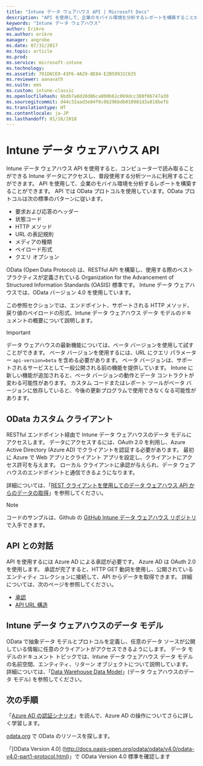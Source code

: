 ```yaml
---
title: "Intune データ ウェアハウス API | Microsoft Docs"
description: "API を使用して、企業のモバイル環境を分析するレポートを構築することができます。"
keywords: "Intune データ ウェアハウス"
author: Erikre
ms.author: erikre
manager: angrobe
ms.date: 07/31/2017
ms.topic: article
ms.prod: 
ms.service: microsoft-intune
ms.technology: 
ms.assetid: 701D6CE9-43F6-4A29-8E84-E2B59931C635
ms.reviewer: aanavath
ms.suite: ems
ms.custom: intune-classic
ms.openlocfilehash: 6bdb7a8d20d86ca800b61c069dcc380f86747a30
ms.sourcegitcommit: d44c32aad3e84f6c0b296bdb010981d3a818befb
ms.translationtype: HT
ms.contentlocale: ja-JP
ms.lasthandoff: 01/16/2018
---
```

#  <a name="intune-data-warehouse-api"></a>Intune データ ウェアハウス API

Intune データ ウェアハウス API を使用すると、コンピューターで読み取ることができる Intune データにアクセスし、普段使用する分析ツールに利用することができます。 API を使用して、企業のモバイル環境を分析するレポートを構築することができます。 API では OData プロトコルを使用しています。OData プロトコルは次の標準のパターンに従います。

  -   要求および応答のヘッダー
  -   状態コード
  -   HTTP メソッド
  -   URL の表記規則
  -   メディアの種類
  -   ペイロード形式
  -   クエリ オプション

OData (Open Data Protocol) は、RESTful API を構築し、使用する際のベスト プラクティスが定義されている Organization for the Advancement of Structured Information Standards (OASIS) 標準です。 Intune データ ウェアハウスでは、OData バージョン 4.0 を使用しています。

この参照セクションでは、エンドポイント、サポートされる HTTP メソッド、戻り値のペイロードの形式、Intune データ ウェアハウス データ モデルのドキュメントの概要について説明します。

> [!Important]  
> データ ウェアハウスの最新機能については、ベータ バージョンを使用して試すことができます。 ベータ バージョンを使用するには、URL にクエリ パラメーター `api-version=beta` を含める必要があります。 ベータ バージョンは、サポートされるサービスとして一般公開される前の機能を提供しています。 Intune に新しい機能が追加されると、ベータ バージョンの動作とデータ コントラクトが変わる可能性があります。 カスタム コードまたはレポート ツールがベータ バージョンに依存していると、今後の更新プログラムで使用できなくなる可能性があります。 <!--If you experience problems with the beta service, follow [link to feedback process]() to report the issue or provide feedback.-->

## <a name="odata-custom-client"></a>OData カスタム クライアント

RESTful エンドポイント経由で Intune データ ウェアハウスのデータ モデルにアクセスします。 データにアクセスするには、OAuth 2.0 を利用し、Azure Active Directory (Azure AD) でクライアントを認証する必要があります。 最初に Azure で Web アプリとクライアント アプリを設定し、クライアントにアクセス許可を与えます。 ローカル クライアントに承認が与えられ、データ ウェアハウスのエンドポイントと通信できるようになります。

詳細については、「[REST クライアントを使用してのデータ ウェアハウス API からのデータの取得](reports-proc-data-rest.md)」を参照してください。

> [!Note]  
> コードのサンプルは、Github の [GitHub Intune データ ウェアハウス リポジトリ](https://github.com/Microsoft/Intune-Data-Warehouse)で入手できます。

## <a name="interacting-with-the-api"></a>API との対話

API を使用するには Azure AD による承認が必要です。 Azure AD は OAuth 2.0 を使用します。 承認が完了すると、HTTP GET 動詞を使用し、公開されているエンティティ コレクションに接続して、API からデータを取得できます。 詳細については、次のページを参照してください。

 -  [承認](reports-api-url.md)
 -  [API URL 構造](reports-api-url.md)

## <a name="intune-data-warehouse-data-model"></a>Intune データ ウェアハウスのデータ モデル

OData で抽象データ モデルとプロトコルを定義し、任意のデータ ソースが公開している情報に任意のクライアントがアクセスできるようにします。 データ モデルのドキュメント トピックでは、Intune データ ウェアハウス データ モデルの名前空間、エンティティ、リターン オブジェクトについて説明しています。 詳細については、「[Data Warehouse Data Model](reports-ref-data-model.md)」(データ ウェアハウスのデータ モデル) を参照してください。

## <a name="next-steps"></a>次の手順

「[Azure AD の認証シナリオ](https://docs.microsoft.com/azure/active-directory/develop/active-directory-authentication-scenarios)」を読んで、Azure AD の操作についてさらに詳しく学習します。

[odata.org](http://www.odata.org) で OData のリソースを探します。
  
「[OData Version 4.0] (http://docs.oasis-open.org/odata/odata/v4.0/odata-v4.0-part1-protocol.html)」で OData Version 4.0 標準を確認します  
